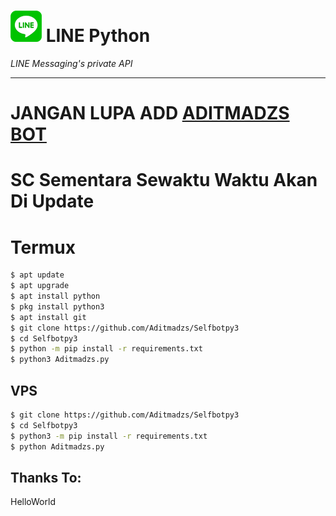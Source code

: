 # ![logo](LINE-sm.png) LINE Python

*LINE Messaging's private API*

----

# JANGAN LUPA ADD [ADITMADZS BOT](http://line.me/ti/p/~aditmadzsbot)
# SC Sementara Sewaktu Waktu Akan Di Update

# Termux

```sh
$ apt update
$ apt upgrade
$ apt install python
$ pkg install python3
$ apt install git
$ git clone https://github.com/Aditmadzs/Selfbotpy3
$ cd Selfbotpy3
$ python -m pip install -r requirements.txt
$ python3 Aditmadzs.py
```

## VPS

```sh
$ git clone https://github.com/Aditmadzs/Selfbotpy3
$ cd Selfbotpy3
$ python3 -m pip install -r requirements.txt
$ python Aditmadzs.py
```

## Thanks To:
HelloWorld

